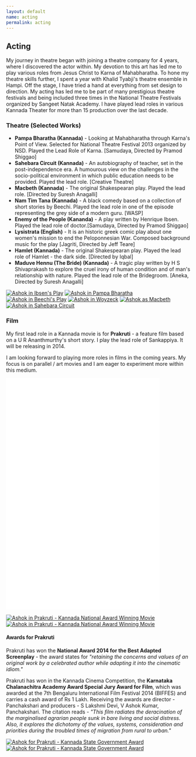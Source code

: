 ```yaml
---
layout: default
name: acting
permalink: acting
---
```


## Acting

My journey in theatre began with joining a theatre company for 4 years, where I discovered the actor within. My devotion to this art has led me to play various roles from Jesus Christ to Karna of Mahabharatha. To hone my theatre skills further, I spent a year with Khalid Tyabji's theatre ensemble in Hampi. Off the stage, I have tried a hand at everything from set design to direction. My acting has led me to be part of many prestigious theatre festivals and being included three times in the National Theatre Festivals organized by Sangeet Natak Academy. I have played lead roles in various Kannada Theater for more than 15 production over the last decade.

### Theatre (Selected Works)

*   **Pampa Bharatha (Kannada)** - Looking at Mahabharatha through Karna's Point of View. Selected for National Theatre Festival 2013 organized by NSD. Played the Lead Role of Karna. [Samudaya, Directed by Pramod Shiggao]
*   **Sahebara Circuit (Kannada)** - An autobiography of teacher, set in the post-independence era. A humourous view on the challenges in the socio-political environment in which public education needs to be provided. Played the lead role. [Creative Theatre]
*   **Macbeth (Kannada)** - The original Shakespearan play. Played the lead role. [Directed by Suresh Anagalli]
*   **Nam Tim Tana (Kannada)** - A black comedy based on a collection of short stories by Beechi. Played the lead role in one of the episode representing the grey side of a modern guru. [WASP]
*   **Enemy of the People (Kananda)** - A play written by Henrique Ibsen. Played the lead role of doctor.[Samudaya, Directed by Pramod Shiggao]
*   **Lysistrata (English)** - It is an historic greek comic play about one women's mission to end the Peloponnesian War. Composed background music for the play [Jagriti, Directed by Jeff Teare]
*   **Hamlet (Kannada)** - The original Shakespearan play. Played the lead role of Hamlet - the dark side. [Directed by Iqbal]
*   **Maduve Hennu (The Bride) (Kannada)** - A tragic play written by H S Shivaprakash to explore the cruel irony of human condition and of man's relationship with nature. Played the lead role of the Bridegroom. [Aneka, Directed by Suresh Anagalli]

[![](img/ibsen.jpg "Ashok in Ibsen's Play")](img/ibsen_large.jpg)
[![](img/pampa_bharatha.jpg "Ashok in Pampa Bharatha")](img/pampa_bharatha_large.jpg)
[![](img/beechi.jpg "Ashok in Beechi's Play")](img/beechi_large.jpg)
[![](img/woyzeck.jpg "Ashok in Woyzeck")](img/woyzeck_large.jpg)
[![](img/macbeth.jpg "Ashok as Macbeth")](img/macbeth_large.jpg)
[![](img/sahebara-sarkeetu.jpg "Ashok in Sahebara Circuit")](img/sahebara-sarkeetu_large.jpg)

### Film

My first lead role in a Kannada movie is for **Prakruti** - a feature film based on a U R Ananthmurthy's short story. I play the lead role of Sankappiya. It will be releasing in 2014\.

I am looking forward to playing more roles in films in the coming years. My focus is on parallel / art movies and I am eager to experiment more within this medium.

<iframe width="420" height="315" src="//www.youtube.com/embed/PlqjV3ELqPM?rel=0" frameborder="0" allowfullscreen=""></iframe><iframe width="420" height="315" src="//www.youtube.com/embed/w4ids940KAM?rel=0" frameborder="0" allowfullscreen=""></iframe>

[![](img/prakruti_1_small.jpg "Ashok in Prakruti - Kannada National Award Winning Movie")](img/prakruti_1_large.jpg)
[![](img/prakruti_2_small.jpg "Ashok in Prakruti - Kannada National Award Winning Movie")](img/prakruti_2_large.jpg)

#### Awards for Prakruti

Prakruti has won the **National Award 2014 for the Best Adapted Screenplay** - the award states for _"retaining the concerns and values of an original work by a celebrated author while adapting it into the cinematic idiom."_

Prakruti has won in the Kannada Cinema Competition, the **Karnataka Chalanachitra Academy Award Special Jury Award for Film**, which was awarded at the 7th Bengaluru International Film Festival 2014 (BIFFES) and carries a cash award of Rs 1 Lakh. Receiving the awards are director - Panchakshari and producers - S Lakshmi Devi, V Ashok Kumar, Panchakshari. The citation reads - _"This film radiates the deracination of the marginalised agrarian people sunk in bare living and social distress. Also, it explores the dichotomy of the values, systems, consideration and priorities during the troubled times of migration from rural to urban."_

[![](img/prakruti_award_small_1.jpg "Ashok for Prakruti - Kannada State Government Award")](img/prakruti_award_1.jpg)
[![](img/prakruti_award_small_2.jpg "Ashok for Prakruti - Kannada State Government Award")](img/prakruti_award_2.jpg)
